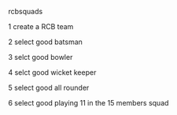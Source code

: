  rcbsquads
 
 1 create a RCB team
 
 2 select good batsman
 
 3 selct good bowler
 
 4 selct good wicket keeper
 
 5 select good all rounder
 
 6 select good playing 11 in the 15 members squad


